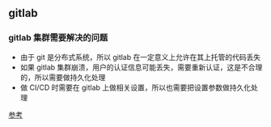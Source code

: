 ## gitlab

### gitlab 集群需要解决的问题

* 由于 git 是分布式系统，所以 gitlab 在一定意义上允许在其上托管的代码丢失
* 如果 gitlab 集群崩溃，用户的认证信息可能丢失，需要重新认证，这是不合理的，所以需要做持久化处理
* 做 CI/CD 时需要在 gitlab 上做相关设置，所以也需要把设置参数做持久化处理


[参考](https://github.com/IBM/Kubernetes-container-service-GitLab-sample)
